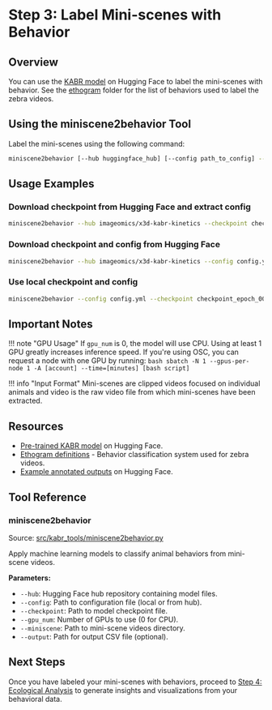# Step 3: Label Mini-scenes with Behavior

## Overview

You can use the [KABR model](https://huggingface.co/imageomics/x3d-kabr-kinetics) on Hugging Face to label the mini-scenes with behavior. See the [ethogram](https://github.com/Imageomics/kabr-tools/tree/main/CVAT/ethogram) folder for the list of behaviors used to label the zebra videos.

## Using the miniscene2behavior Tool

Label the mini-scenes using the following command:

```bash
miniscene2behavior [--hub huggingface_hub] [--config path_to_config] --checkpoint path_to_checkpoint [--gpu_num number_of_gpus] --miniscene path_to_miniscene [--output path_to_output_csv]
```

## Usage Examples

### Download checkpoint from Hugging Face and extract config

```bash
miniscene2behavior --hub imageomics/x3d-kabr-kinetics --checkpoint checkpoint_epoch_00075.pyth.zip --miniscene path_to_miniscene
```

### Download checkpoint and config from Hugging Face

```bash
miniscene2behavior --hub imageomics/x3d-kabr-kinetics --config config.yml --checkpoint checkpoint_epoch_00075.pyth --miniscene path_to_miniscene
```

### Use local checkpoint and config

```bash
miniscene2behavior --config config.yml --checkpoint checkpoint_epoch_00075.pyth --miniscene path_to_miniscene
```

## Important Notes

!!! note "GPU Usage"
    If `gpu_num` is 0, the model will use CPU. Using at least 1 GPU greatly increases inference speed. If you're using OSC, you can request a node with one GPU by running:
    ```bash
    sbatch -N 1 --gpus-per-node 1 -A [account] --time=[minutes] [bash script]
    ```

!!! info "Input Format"
    Mini-scenes are clipped videos focused on individual animals and video is the raw video file from which mini-scenes have been extracted.

## Resources

- [Pre-trained KABR model](https://huggingface.co/imageomics/x3d-kabr-kinetics) on Hugging Face.
- [Ethogram definitions](https://github.com/Imageomics/kabr-tools/tree/main/ethogram) - Behavior classification system used for zebra videos.
- [Example annotated outputs](https://huggingface.co/imageomics/x3d-kabr-kinetics/tree/main/data/mini_scene_behavior_annotations) on Hugging Face.

## Tool Reference

### miniscene2behavior

Source: [src/kabr_tools/miniscene2behavior.py](https://github.com/Imageomics/kabr-tools/blob/master/src/kabr_tools/miniscene2behavior.py)

Apply machine learning models to classify animal behaviors from mini-scene videos.

**Parameters:**
- `--hub`: Hugging Face hub repository containing model files.
- `--config`: Path to configuration file (local or from hub).
- `--checkpoint`: Path to model checkpoint file.
- `--gpu_num`: Number of GPUs to use (0 for CPU).
- `--miniscene`: Path to mini-scene videos directory.
- `--output`: Path for output CSV file (optional).

## Next Steps

Once you have labeled your mini-scenes with behaviors, proceed to [Step 4: Ecological Analysis](analysis.md) to generate insights and visualizations from your behavioral data.
